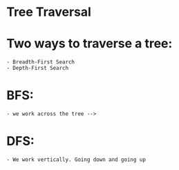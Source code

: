# Tree Traversal

# Two ways to traverse a tree:
    - Breadth-First Search 
    - Depth-First Search

# BFS:
    - we work across the tree -->


# DFS:
    - We work vertically. Going down and going up  